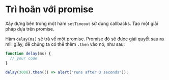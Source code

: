 # Trì hoãn với promise

Xây dựng bên trong một hàm `setTimeout` sử dụng callbacks. Tạo một giải pháp dựa trên promise.

Hàm `delay(ms)` sẽ trả về một promise. Promise đó sẽ được giải quyết sau `ms` mili giây, để chúng ta có thể thêm `.then` vào nó, như sau:

```js
function delay(ms) {
  // your code
}

delay(3000).then(() => alert("runs after 3 seconds"));
```
